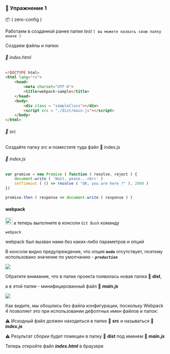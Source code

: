 ### :briefcase: Упражнение 1

📦 ( zero-config )

Работаем в созданной ранее папке  _test_  `( вы можете назвать свою папку иначе )`

Создаем файлы и папки:

###### :pencil: index.html

```html
<!DOCTYPE html>
<html lang="ru">
    <head>
        <meta charset="UTF-8">
        <title>webpack-sample</title>
    </head>
    <body>
        <div class = "sampleClass"></div>
        <script src = "./dist/main.js"></script>
    </body>
</html>
```
###### :open_file_folder: src

Cоздайте папку  src  и поместите туда файл  :pencil: index.js

###### :pencil: index.js

```javascript
var promise = new Promise ( function ( resolve, reject ) {
    document.write ( 'Wait, pease...<br>' )
    setTimeout ( () => resolve ( "OK, you are here ?" ), 2000 )
})

promise.then ( response => document.write ( response ) )
```
#### webpack

<img src="https://github.com/garevna/js-course/blob/master/images/git-bush-ico.png?raw=true" width="22"/> а теперь выполните в консоли `Git Bush` команду

    webpack

webpack был вызван нами без каких-либо параметров и опций

В консоли видно предупреждение, что опция  **`mode`** отсутствует, поэтому использовано значение по умолчанию - **_`production`_**

![](https://lh5.googleusercontent.com/zhM1TwRySgAAGrg8ts-n8mvlACifQXHzQudaUs37ce45AtHM9VjMa8CswyohFhG0y9p9sV15jw_rqV8hyOMGX62y5o829hATXLXNLPEN8h779mjS2yC140CdCuwFMvqYGhcu-b9lD1lvquQ)

Обратите внимание, что в папке проекта появилась новая папка  :open_file_folder: **dist**,

а в этой папке - минифицированный файл  :pencil: **_main.js_**

![](https://lh6.googleusercontent.com/0pagIMHm51JuHbTPqLkRnHIEBD3WxdGhsLjsbb7h0faFhCO7cSVQc2gPhsLvisAFmqwymX0xhX2N4qYMH61DP8L7Aq-VesPwpso5WkBWpmT9WyDw9MU1QG1O7Glri7wN-sGxODtftnmxsOs)

Как видите, мы обошлись без файла конфигурации, поскольку  Webpack 4  позволяет это при использовании дефолтных имен файлов и папок:

:warning: Исходный файл должен находиться в папке :open_file_folder: **src** и называться :pencil: **_index.js_**

:warning: Результат сборки будет помещен в папку :open_file_folder: **dist** под именем  :pencil: **_main.js_**

Теперь откройте файл  **_index.html_**  в браузере
